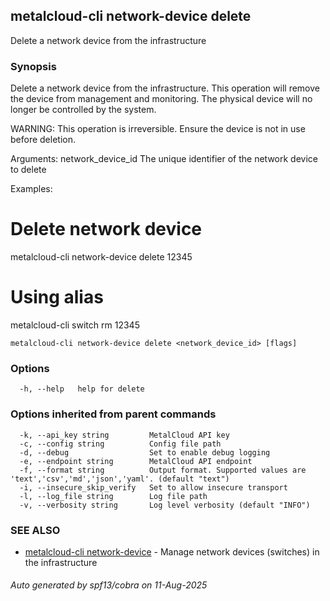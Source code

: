 ## metalcloud-cli network-device delete

Delete a network device from the infrastructure

### Synopsis

Delete a network device from the infrastructure. This operation will remove
the device from management and monitoring. The physical device will no longer
be controlled by the system.

WARNING: This operation is irreversible. Ensure the device is not in use
before deletion.

Arguments:
  network_device_id   The unique identifier of the network device to delete

Examples:
  # Delete network device
  metalcloud-cli network-device delete 12345

  # Using alias
  metalcloud-cli switch rm 12345

```
metalcloud-cli network-device delete <network_device_id> [flags]
```

### Options

```
  -h, --help   help for delete
```

### Options inherited from parent commands

```
  -k, --api_key string         MetalCloud API key
  -c, --config string          Config file path
  -d, --debug                  Set to enable debug logging
  -e, --endpoint string        MetalCloud API endpoint
  -f, --format string          Output format. Supported values are 'text','csv','md','json','yaml'. (default "text")
  -i, --insecure_skip_verify   Set to allow insecure transport
  -l, --log_file string        Log file path
  -v, --verbosity string       Log level verbosity (default "INFO")
```

### SEE ALSO

* [metalcloud-cli network-device](metalcloud-cli_network-device.md)	 - Manage network devices (switches) in the infrastructure

###### Auto generated by spf13/cobra on 11-Aug-2025
